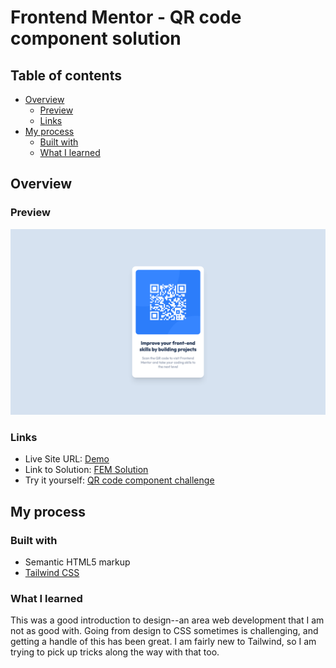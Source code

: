 # Frontend Mentor - QR code component solution

## Table of contents

- [Overview](#overview)
  - [Preview](#preview)
  - [Links](#links)
- [My process](#my-process)
  - [Built with](#built-with)
  - [What I learned](#what-i-learned)

## Overview

### Preview

![Screenshot of webpage.](./readme-assets/preview.png)

### Links

- Live Site URL: [Demo](https://thomasspradling.github.io/FEM-qr-code-component/dist/)
- Link to Solution: [FEM Solution](https://www.frontendmentor.io/challenges/qr-code-component-iux_sIO_H/hub)
- Try it yourself: [QR code component challenge](https://www.frontendmentor.io/challenges/qr-code-component-iux_sIO_H)

## My process

### Built with

- Semantic HTML5 markup
- [Tailwind CSS](https://tailwindcss.com/)

### What I learned

This was a good introduction to design--an area web development that I am not as good with. Going from design to CSS sometimes is challenging, and getting a handle of this has been great. I am fairly new to Tailwind, so I am trying to pick up tricks along the way with that too.
